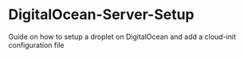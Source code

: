 # DigitalOcean-Server-Setup
Guide on how to setup a droplet on DigitalOcean and add a cloud-init configuration file
